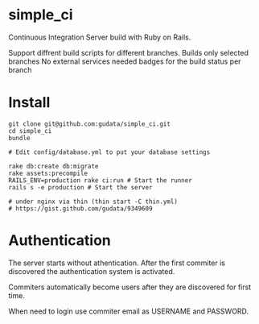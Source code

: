 simple_ci
=========

Continuous Integration Server build with Ruby on Rails.

Support diffrent build scripts for different branches.
Builds only selected branches
No external services needed
badges for the build status per branch


Install
=======

    git clone git@github.com:gudata/simple_ci.git
    cd simple_ci
    bundle

    # Edit config/database.yml to put your database settings

    rake db:create db:migrate
    rake assets:precompile
    RAILS_ENV=production rake ci:run # Start the runner
    rails s -e production # Start the server

    # under nginx via thin (thin start -C thin.yml)
    # https://gist.github.com/gudata/9349609

Authentication
===============

The server starts without athentication. After the first commiter is discovered the authentication system is activated.

Commiters automatically become users after they are discovered for first time.

When need to login use commiter email as USERNAME and PASSWORD.